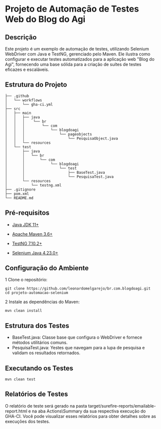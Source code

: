 # Projeto de Automação de Testes Web do Blog do Agi

## Descrição

Este projeto é um exemplo de automação de testes, utilizando Selenium WebDriver com Java e TestNG, gerenciado pelo Maven. Ele ilustra como configurar e executar testes automatizados para a aplicação web "Blog do Agi", fornecendo uma base sólida para a criação de suítes de testes eficazes e escaláveis.

## Estrutura do Projeto

```plaintext
├── .github
│   └── workflows
│       └── gha-ci.yml
├── src
│   ├── main
│   │   ├── java
│   │   │    └── br
│   │   │        └── com
│   │   │            └── blogdoagi
│   │   │                └── pageobjects
│   │   │                    └── PesquisaObject.java
│   │   └── resources                   
│   └── test
│       ├── java
│       │   └── br
│       │       └── com
│       │            └── blogdoagi
│       │                └── test
│       │                    ├── BaseTest.java
│       │                    └── PesquisaTest.java
│       └── resources
│           └── testng.xml
├── .gitignore
├── pom.xml
└── README.md
```

## Pré-requisitos

* [Java JDK 11+](https://www.oracle.com/pt/java/technologies/javase/jdk11-archive-downloads.html)

* [Apache Maven 3.6+](https://maven.apache.org/docs/3.6.0/release-notes.html)

* [TestNG 7.10.2+](https://testng.org/)

* [Selenium Java 4.23.0+](https://www.selenium.dev/)

## Configuração do Ambiente

1 Clone o repositório:
```
git clone https://github.com/leonardomelgarejo/br.com.blogdoagi.git
cd projeto-automacao-selenium
```

2 Instale as dependências do Maven:
```
mvn clean install
```
## Estrutura dos Testes

* BaseTest.java: Classe base que configura o WebDriver e fornece métodos utilitários comuns.
* PesquisaTest.java: Yestes que navegam para a lupa de pesquisa e validam os resultados retornados.

## Executando os Testes
```
mvn clean test
```

## Relatórios de Testes

O relatório de teste será gerado na pasta target/surefire-reports/emailable-report.html e na aba Actions\Summary da sua respectiva execução do GHA-CI. Você pode visualizar esses relatórios para obter detalhes sobre as execuções dos testes.

